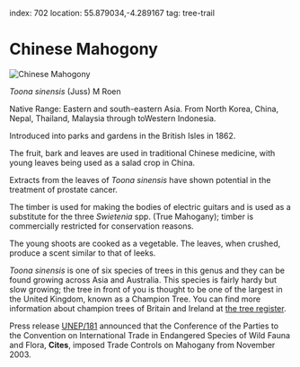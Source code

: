 index: 702
location: 55.879034,-4.289167
tag: tree-trail

# Chinese Mahogony

![Chinese Mahogony](chinese-mahogony.jpg)

<p class="species-info"><em>Toona sinensis</em> (Juss) M Roen</p>

Native Range: Eastern and south-eastern Asia. From North Korea, China, Nepal, Thailand, Malaysia
through toWestern Indonesia.

Introduced into parks and gardens in the British Isles in 1862.

The fruit, bark and leaves are used in traditional Chinese medicine, with young leaves being used as a
  salad crop in China.

Extracts from the leaves of _Toona sinensis_ have shown potential in the treatment of prostate cancer.

The timber is used for making the bodies of electric guitars and is used as a substitute for the three
  _Swietenia_ spp. (True Mahogany); timber is commercially restricted for conservation reasons.

The young shoots are cooked as a vegetable.  The leaves, when crushed, produce a scent similar to that of leeks.

_Toona sinensis_ is one of six species of trees in this genus and they can be found growing across Asia and Australia.
This species is fairly hardy but slow growing; the tree in front of you is thought to be one of the largest in
the United Kingdom, known as a Champion Tree. You can find more information about champion trees of
Britain and Ireland at [the tree register](www.treeregister.org/champion-trees.shtm).

Press release [UNEP/181](http://www.un.org/press/en/2003/unep181.doc.htm) announced that the
Conference of the Parties to the Convention on International Trade in Endangered Species of Wild Fauna and Flora, **Cites**,
imposed Trade Controls on Mahogany from November 2003.